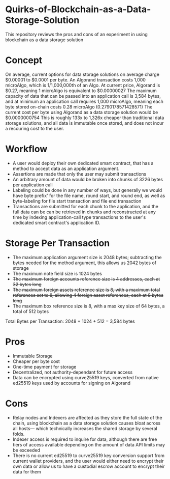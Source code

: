 # Quirks-of-Blockchain-as-a-Data-Storage-Solution
This repository reviews the pros and cons of an experiment in using blockchain as a data storage solution

# Concept
On average, current options for data storage solutions on average charge $0.00001 to $0.0001 per byte.
An Algorand transaction costs 1,000 microAlgo, which is 1/1,000,000th of an Algo.
At current price, Algorand is $0.27, meaning 1 microAlgo is equivalent to $0.00000027
The maximum capacity of data that can be passed into an application call is 3,584 bytes, and at minimum an application call requires 1,000 microAlgo, meaning each byte stored on-chain costs 0.28 microAlgo (0.2790178571428571)
The current cost per byte using Algorand as a data storage solution would be $0.0000000754
This is roughly 133x to 1,326x cheaper than traditional data storage solutions, and all data is immutable once stored, and does not incur a reccuring cost to the user.

# Workflow 
- A user would deploy their own dedicated smart contract, that has a method to accept data as an application argument.
- Assertions are made that only the user may submit transactions
- An arbitrary amount of data would be broken into chunks of 3226 bytes per application call
- Labeling could be done in any number of ways, but generally we would have byte prefix' for the file name, round start, and round end, as well as byte-labeling for file start transaction and file end transaction
- Transactions are submitted for each chunk to the application, and the full data can be can be retrieved in chunks and reconstructed at any time by indexing application-call type transactions to the user's dedicated smart contract's application ID.

# Storage Per Transaction
- The maximum application argument size is 2048 bytes; subtracting the bytes needed for the method argument, this allows us 2042 bytes of storage
- The maximum note field size is 1024 bytes
- ~~The maximum foreign accounts reference size is 4 addresses, each at 32 bytes long~~
- ~~The maximum foreign assets reference size is 8, with a maximum total references set to 8, allowing 4 foreign asset references, each at 8 bytes long~~
- The maximum box reference size is 8, with a max key size of 64 bytes, a total of 512 bytes

Total Bytes per Transaction: 2048 + 1024 + 512 = 3,584 bytes

# Pros 
- Immutable Storage
- Cheaper per byte cost
- One-time payment for storage
- Decentralized, not authority-dependant for future access
- Data can be encrypted using curve25519 keys, converted from native ed25519 keys used by accounts for signing on Algorand

# Cons
- Relay nodes and Indexers are affected as they store the full state of the chain, using blockchain as a data storage solution causes bloat across all hosts— which technically increases the shared storage by several folds.
- Indexer access is required to inquire for data, although there are free tiers of access available depending on the amount of data API limits may be exceeded
- There is no current ed25519 to curve25519 key conversion support from current wallet providers, and the user would either need to encrypt their own data or allow us to have a custodial escrow account to encrypt their data for them

